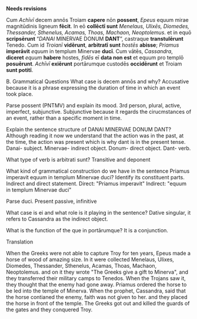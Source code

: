 **Needs revisions**

Cum *Achīvī* decem annōs Troiam **capere** nōn **possent**, *Epeus* equum mirae magnitūdinis ligneum **fēcit**.
In eō **collēctī sunt** *Menelaus, Ulixēs, Diomedes, Thessander, Sthenelus, Acamas, Thoas, Machaon, Neoptolemus*.
et in equō **scripsērunt** “*DANAI* MINERVAE DONUM **DANT**”,
castraque **transtulērunt** Tenedo.
Cum id *Troianī* **vidērunt**, **arbitratī sunt** *hostēs* **abisse**; *Priamus* **imperāvit** *equum* in templum Minervae **ducī**.
Cum vātēs, *Cassandra*, **diceret** *equum* **habere** hostes, *fidēs* eī **data non est** et equum pro templō **posuērunt**.
*Achīvī* **exiērunt** portārumque custodēs **occidērunt** et Troiam **sunt potitī**.


B. Grammatical Questions
What case is decem annōs and why? Accusative because it is a phrase expressing the duration of time in which an event took place.

Parse possent (PNTMV) and explain its mood. 3rd person, plural, active, imperfect, subjunctive. Subjunctive because it regards the cirucmstances of an event, rather than a specific moment in time. 

Explain the sentence structure of DANAI MINERVAE DONUM DANT? Although reading it now we understand that the action was in the past, at the time, the action was present which is why dant is in the present tense. Danai- subject. Minervae- indirect object. Donum- direct object. Dant- verb. 

What type of verb is arbitrati sunt? Transitive and deponent

What kind of grammatical construction do we have in the sentence Priamus imperavit equum in templum Minervae duci? Identify its constituent parts. Indirect and direct statement. Direct: "Priamus imperavit" Indirect: "equum in templum Minervae duci"

Parse duci. Present passive, infinitive

What case is ei and what role is it playing in the sentence? Dative singular, it refers to Cassandra as the indirect object.

What is the function of the que in portārumque? It is a conjunction.

Translation

When the Greeks were not able to capture Troy for ten years, Epeus made a horse of wood of amazing size.
In it were collected Menelaus, Ulixes, Diomedes, Thessander, Sthenelus, Acamas, Thoas, Machaon, Neoptolemus.
and on it they wrote "The Greeks give a gift to Minerva", and they transferred their military camps to Tenedos.
When the Trojans saw it, they thought that the enemy had gone away.
Priamus ordered the horse to be led into the temple of Minerva.
When the prophet, Cassandra, said that the horse contianed the enemy, faith was not given to her.
and they placed the horse in front of the temple.
The Greeks got out and killed the guards of the gates and they conquered Troy.
